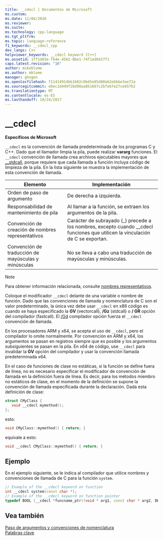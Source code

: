 ```yaml
---
title: __cdecl | Documentos de Microsoft
ms.custom: 
ms.date: 11/04/2016
ms.reviewer: 
ms.suite: 
ms.technology: cpp-language
ms.tgt_pltfrm: 
ms.topic: language-reference
f1_keywords: __cdecl_cpp
dev_langs: C++
helpviewer_keywords: __cdecl keyword [C++]
ms.assetid: 1ff1d03e-fb4e-4562-8be1-74f1ad6427f1
caps.latest.revision: "16"
author: mikeblome
ms.author: mblome
manager: ghogen
ms.openlocfilehash: f11414914bb1682c0bd5e05d80ab2ebbbe3ae72a
ms.sourcegitcommit: ebec1d449f2bd98aa851667c2bfeb7e27ce657b2
ms.translationtype: MT
ms.contentlocale: es-ES
ms.lasthandoff: 10/24/2017
---
```

# <a name="cdecl"></a>__cdecl
**Específicos de Microsoft**  
  
 `__cdecl` es la convención de llamada predeterminada de los programas C y C++. Dado que el llamador limpia la pila, puede realizar **vararg** funciones. El `__cdecl` convención de llamada crea archivos ejecutables mayores que [__stdcall](../cpp/stdcall.md), porque requiere que cada llamada a función incluya código de limpieza de la pila. En la lista siguiente se muestra la implementación de esta convención de llamada.  
  
|Elemento|Implementación|  
|-------------|--------------------|  
|Orden de paso de argumento|De derecha a izquierda.|  
|Responsabilidad de mantenimiento de pila|Al llamar a la función, se extraen los argumentos de la pila.|  
|Convención de creación de nombres representativos|Carácter de subrayado (_) precede a los nombres, excepto cuando \__cdecl funciones que utilicen la vinculación de C se exportan.|  
|Convención de traducción de mayúsculas y minúsculas|No se lleva a cabo una traducción de mayúsculas y minúsculas.|  
  
> [!NOTE]
>  Para obtener información relacionada, consulte [nombres representativos](../build/reference/decorated-names.md).  
  
 Coloque el modificador `__cdecl` delante de una variable o nombre de función. Dado que las convenciones de llamada y nomenclatura de C son el valor predeterminado, la única vez debe usar `__cdecl` en x86 código es cuando se haya especificado la **GV** (vectorcall), **/Gz** (stdcall) o  **/ GR** opción del compilador (fastcall). El [/Gd](../build/reference/gd-gr-gv-gz-calling-convention.md) compilador opción fuerza el `__cdecl` convención de llamada.  
  
 En los procesadores ARM y x64, se acepta el uso de `__cdecl`, pero el compilador lo omite normalmente. Por convención en ARM y x64, los argumentos se pasan en registros siempre que es posible y los argumentos subsiguientes se pasan en la pila. En x64 de código, use `__cdecl` para invalidar la **GV** opción del compilador y usar la convención llamada predeterminada x64.  
  
 En el caso de funciones de clase no estáticas, si la función se define fuera de línea, no es necesario especificar el modificador de convención de llamada en la definición fuera de línea. Es decir, para los métodos miembro no estáticos de clase, en el momento de la definición se supone la convención de llamada especificada durante la declaración. Dada esta definición de clase:  
  
```cpp  
struct CMyClass {  
   void __cdecl mymethod();  
};  
```  
  
 esto:  
  
```cpp  
void CMyClass::mymethod() { return; }  
```  
  
 equivale a esto:  
  
```cpp  
void __cdecl CMyClass::mymethod() { return; }  
```  
  
## <a name="example"></a>Ejemplo  
 En el ejemplo siguiente, se le indica al compilador que utilice nombres y convenciones de llamada de C para la función `system`.  
  
```cpp  
// Example of the __cdecl keyword on function  
int __cdecl system(const char *);  
// Example of the __cdecl keyword on function pointer  
typedef BOOL (__cdecl *funcname_ptr)(void * arg1, const char * arg2, DWORD flags, ...);  
```  
  
## <a name="see-also"></a>Vea también  
 [Paso de argumentos y convenciones de nomenclatura](../cpp/argument-passing-and-naming-conventions.md)   
 [Palabras clave](../cpp/keywords-cpp.md)